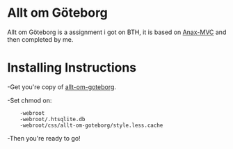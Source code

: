 Allt om Göteborg
================

Allt om Göteborg is a assignment i got on BTH, it is based on [Anax-MVC][1] and then completed by me.


Installing Instructions
========================

-Get you're copy of [allt-om-goteborg][2].

-Set chmod on: 

        -webroot
        -webroot/.htsqlite.db
        -webroot/css/allt-om-goteborg/style.less.cache


-Then you're ready to go!









[1]:https://github.com/mosbth/Anax-MVC
[2]:https://github.com/feeloor/allt-om-goteborg
